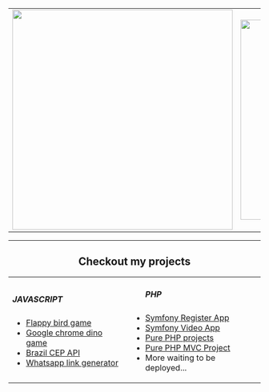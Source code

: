 <center>
    <table align="center">
      <tr>
          <td>
              <img width="440px" align="center" src="https://github-readme-stats.vercel.app/api?username=razielmiranda&count_private=true&hide_border=true" />
          </td>
          <td>
              <img width="400px" align="center" src="https://github-readme-stats.vercel.app/api/top-langs/?username=razielmiranda&hide=html&layout=compact&count_private=true&hide_border=true" /> 
          </td>
      </tr>  
    </table>
</center>

<hr>

<center>
    <h2>Checkout my projects</h2>
    <table align="center">
        <tr>
            <td>
                <h5>JAVASCRIPT</h5>
                <ul>
                    <li><a href="https://razielmiranda.github.io/flappy-bird-game/">Flappy bird game</a></li>
                    <li><a href="https://razielmiranda.github.io/dino-game/">Google chrome dino game</a></li>
                    <li><a href="https://razielmiranda.github.io/js-consulta-cep/">Brazil CEP API</a></li>
                    <li><a href="https://razielmiranda.github.io/js-whats-link-generator/">Whatsapp link generator</a></li>
                </ul>
            </td>
            <td>
                <ul>
                    <h5>PHP</h5>
                    <li><a href="https://raziel-symfony-register.herokuapp.com/">Symfony Register App</a></li>
                    <li><a href="https://raziel-symfony-video.herokuapp.com/">Symfony Video App</a></li>
                    <li><a href="https://raziel-pure-php.herokuapp.com/">Pure PHP projects</a></li>
                    <li><a href="https://raziel-innout-php.herokuapp.com/">Pure PHP MVC Project</a></li>
                    <li>More waiting to be deployed...</li>
                </ul>
            </td>
        </tr>
    </table>
</center>
